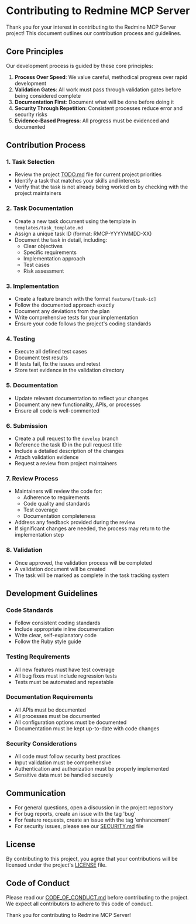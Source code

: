 # Contributing to Redmine MCP Server

Thank you for your interest in contributing to the Redmine MCP Server project! This document outlines our contribution process and guidelines.

## Core Principles

Our development process is guided by these core principles:

1. **Process Over Speed**: We value careful, methodical progress over rapid development
2. **Validation Gates**: All work must pass through validation gates before being considered complete
3. **Documentation First**: Document what will be done before doing it
4. **Security Through Repetition**: Consistent processes reduce error and security risks
5. **Evidence-Based Progress**: All progress must be evidenced and documented

## Contribution Process

### 1. Task Selection

- Review the project [TODO.md](TODO.md) file for current project priorities
- Identify a task that matches your skills and interests
- Verify that the task is not already being worked on by checking with the project maintainers

### 2. Task Documentation

- Create a new task document using the template in `templates/task_template.md`
- Assign a unique task ID (format: RMCP-YYYYMMDD-XX)
- Document the task in detail, including:
  - Clear objectives
  - Specific requirements
  - Implementation approach
  - Test cases
  - Risk assessment

### 3. Implementation

- Create a feature branch with the format `feature/[task-id]`
- Follow the documented approach exactly
- Document any deviations from the plan
- Write comprehensive tests for your implementation
- Ensure your code follows the project's coding standards

### 4. Testing

- Execute all defined test cases
- Document test results
- If tests fail, fix the issues and retest
- Store test evidence in the validation directory

### 5. Documentation

- Update relevant documentation to reflect your changes
- Document any new functionality, APIs, or processes
- Ensure all code is well-commented

### 6. Submission

- Create a pull request to the `develop` branch
- Reference the task ID in the pull request title
- Include a detailed description of the changes
- Attach validation evidence
- Request a review from project maintainers

### 7. Review Process

- Maintainers will review the code for:
  - Adherence to requirements
  - Code quality and standards
  - Test coverage
  - Documentation completeness
- Address any feedback provided during the review
- If significant changes are needed, the process may return to the implementation step

### 8. Validation

- Once approved, the validation process will be completed
- A validation document will be created
- The task will be marked as complete in the task tracking system

## Development Guidelines

### Code Standards

- Follow consistent coding standards
- Include appropriate inline documentation
- Write clear, self-explanatory code
- Follow the Ruby style guide

### Testing Requirements

- All new features must have test coverage
- All bug fixes must include regression tests
- Tests must be automated and repeatable

### Documentation Requirements

- All APIs must be documented
- All processes must be documented
- All configuration options must be documented
- Documentation must be kept up-to-date with code changes

### Security Considerations

- All code must follow security best practices
- Input validation must be comprehensive
- Authentication and authorization must be properly implemented
- Sensitive data must be handled securely

## Communication

- For general questions, open a discussion in the project repository
- For bug reports, create an issue with the tag 'bug'
- For feature requests, create an issue with the tag 'enhancement'
- For security issues, please see our [SECURITY.md](SECURITY.md) file

## License

By contributing to this project, you agree that your contributions will be licensed under the project's [LICENSE](LICENSE) file.

## Code of Conduct

Please read our [CODE_OF_CONDUCT.md](CODE_OF_CONDUCT.md) before contributing to the project. We expect all contributors to adhere to this code of conduct.

Thank you for contributing to Redmine MCP Server!
